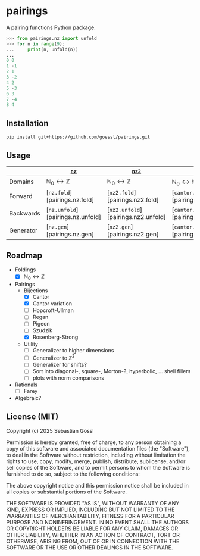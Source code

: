 # pairings

A pairing functions Python package.
```python
>>> from pairings.nz import unfold
>>> for n in range(9):
...     print(n, unfold(n))
...
0 0
1 -1
2 1
3 -2
4 2
5 -3
6 3
7 -4
8 4
```

## Installation

```console
pip install git+https://github.com/goessl/pairings.git
```

## Usage

|           | [`nz`](nz.md)                           | [`nz2`](nz2.md)                         | [`cantor`](cantor.md)                       | [`rosenberg_strong`](rosenberg_strong.md)                     |
| --------- | --------------------------------------- | --------------------------------------- | ------------------------------------------- | ------------------------------------------------------------- |
| Domains   | $\mathbb{N}_0\leftrightarrow\mathbb{Z}$ | $\mathbb{N}_0\leftrightarrow\mathbb{Z}$ | $\mathbb{N}_0\leftrightarrow\mathbb{N}_0^d$ | $\mathbb{N}_0\leftrightarrow\mathbb{N}_0^2$                   |
| Forward   | [`nz.fold`][pairings.nz.fold]           | [`nz2.fold`][pairings.nz2.fold]         | [`cantor.pair`][pairings.cantor.pair]       | [`rosenberg_strong.pair`][pairings.rosenberg_strong.pair]     |
| Backwards | [`nz.unfold`][pairings.nz.unfold]       | [`nz2.unfold`][pairings.nz2.unfold]     | [`cantor.depair`][pairings.cantor.depair]   | [`rosenberg_strong.depair`][pairings.rosenberg_strong.depair] |
| Generator | [`nz.gen`][pairings.nz.gen]             | [`nz2.gen`][pairings.nz2.gen]           | [`cantor.gen`][pairings.cantor.gen]         | [`rosenberg_strong.gen`][pairings.rosenberg_strong.gen]       |

## Roadmap

- Foldings
    - [x] $\mathbb{N}_0 \leftrightarrow \mathbb{Z}$
- Pairings
    - Bijections
        - [x] Cantor
        - [x] Cantor variation
        - [ ] Hopcroft-Ullman
        - [ ] Regan
        - [ ] Pigeon
        - [ ] Szudzik
        - [x] Rosenberg-Strong
    - Utility
        - [ ] Generalizer to higher dimensions
        - [ ] Generalizer to $\mathbb{Z}^2$
        - [ ] Generalizer for shifts?
        - [ ] Sort into diagonal-, square-, Morton-?, hyperbolic, ... shell fillers
        - [ ] plots with norm comparisons
- Rationals
    - [ ] Farey
- Algebraic?

## License (MIT)

Copyright (c) 2025 Sebastian Gössl

Permission is hereby granted, free of charge, to any person obtaining a copy
of this software and associated documentation files (the "Software"), to deal
in the Software without restriction, including without limitation the rights
to use, copy, modify, merge, publish, distribute, sublicense, and/or sell
copies of the Software, and to permit persons to whom the Software is
furnished to do so, subject to the following conditions:

The above copyright notice and this permission notice shall be included in all
copies or substantial portions of the Software.

THE SOFTWARE IS PROVIDED "AS IS", WITHOUT WARRANTY OF ANY KIND, EXPRESS OR
IMPLIED, INCLUDING BUT NOT LIMITED TO THE WARRANTIES OF MERCHANTABILITY,
FITNESS FOR A PARTICULAR PURPOSE AND NONINFRINGEMENT. IN NO EVENT SHALL THE
AUTHORS OR COPYRIGHT HOLDERS BE LIABLE FOR ANY CLAIM, DAMAGES OR OTHER
LIABILITY, WHETHER IN AN ACTION OF CONTRACT, TORT OR OTHERWISE, ARISING FROM,
OUT OF OR IN CONNECTION WITH THE SOFTWARE OR THE USE OR OTHER DEALINGS IN THE
SOFTWARE.
